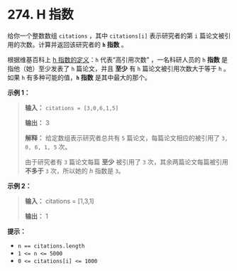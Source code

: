 # 274. H 指数

给你一个整数数组 `citations` ，其中 `citations[i]` 表示研究者的第 `i` 篇论文被引用的次数。计算并返回该研究者的 **`h` 指数** 。

根据维基百科上 [h 指数的定义](https://baike.baidu.com/item/h-index/3991452?fr=aladdin)：`h` 代表“高引用次数” ，一名科研人员的 `h` **指数**  是指他（她）至少发表了 `h` 篇论文，并且 **至少**  有 `h` 篇论文被引用次数大于等于 `h` 。如果 `h` 有多种可能的值，**`h` 指数**  是其中最大的那个。

**示例 1：**

> **输入：** `citations = [3,0,6,1,5]`
>
> **输出：** 3
>
> **解释：** 给定数组表示研究者总共有 `5` 篇论文，每篇论文相应的被引用了 `3, 0, 6, 1, 5` 次。
>
> 由于研究者有 `3` 篇论文每篇 **至少**  被引用了 `3` 次，其余两篇论文每篇被引用 **不多于**  `3` 次，所以她的 _h_ 指数是 `3`。

**示例 2：**

> **输入：** citations = \[1,3,1]
>
> **输出：** 1

**提示：**

*   `n == citations.length`
*   `1 <= n <= 5000`
*   `0 <= citations[i] <= 1000`